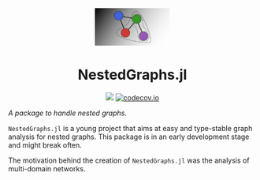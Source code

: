 <div align="center"> 
<img src="images/NestedGraphs.jl.svg" alt="NestedGraphs.jl" width="30%"></img>

# NestedGraphs.jl
[![](https://img.shields.io/badge/docs-dev-blue.svg)](https://UniStuttgart-IKR.github.io/NestedGraphs.jl/dev)
[![codecov.io](http://codecov.io/github/UniStuttgart-IKR/NestedGraphs.jl/coverage.svg?branch=main)](http://codecov.io/github/UniStuttgart-IKR/NestedGraphs.jl?branch=main)

</div>



*A package to handle nested graphs.*

`NestedGraphs.jl` is a young project that aims at easy and type-stable graph analysis for nested graphs.
This package is in an early development stage and might break often.

The motivation behind the creation of `NestedGraphs.jl` was the analysis of multi-domain networks.